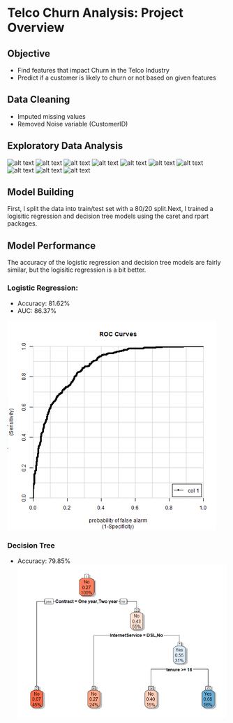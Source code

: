 # Telco Churn Analysis: Project Overview

## Objective
- Find features that impact Churn in the Telco Industry
- Predict if a customer is likely to churn or not based on given features
## Data Cleaning
- Imputed missing values
- Removed Noise variable (CustomerID)
## Exploratory Data Analysis 
![alt text](https://github.com/neelgandhi26/Telco-Churn-Prediction/blob/master/SeniorCitizen.png)
![alt text](https://github.com/neelgandhi26/Telco-Churn-Prediction/blob/master/InternetService.png)
![alt text](https://github.com/neelgandhi26/Telco-Churn-Prediction/blob/master/OnlineSecurity.png)
![alt text](https://github.com/neelgandhi26/Telco-Churn-Prediction/blob/master/PaperlessBilling.png)
![alt text](https://github.com/neelgandhi26/Telco-Churn-Prediction/blob/master/StreamingTV.png)
![alt text](https://github.com/neelgandhi26/Telco-Churn-Prediction/blob/master/StreamingMovies.png)
![alt text](https://github.com/neelgandhi26/Telco-Churn-Prediction/blob/master/OnlineBackup.png)
![alt text](https://github.com/neelgandhi26/Telco-Churn-Prediction/blob/master/TechSupport.png)
![alt text](https://github.com/neelgandhi26/Telco-Churn-Prediction/blob/master/DeviceProtection.png)
![alt text](https://github.com/neelgandhi26/Telco-Churn-Prediction/blob/master/Contract.png)
## Model Building
First, I split the data into train/test set with a 80/20 split.Next, I trained a logisitic regression and decision tree models using the caret and rpart packages.
## Model Performance
The accuracy of the logistic regression and decision tree models are fairly similar, but the logisitic regression is a bit better.
### Logistic Regression:
- Accuracy: 81.62%
- AUC: 86.37%

![alt text](https://github.com/neelgandhi26/Telco-Churn-Analysis/blob/master/ROC_Curve.png)
### Decision Tree
- Accuracy: 79.85%
![alt text](https://github.com/neelgandhi26/Telco-Churn-Analysis/blob/master/decision_tree.png)
